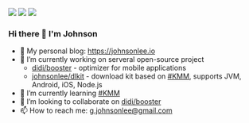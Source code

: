 <a href="javascript:void(0)"><img src="https://img.shields.io/github/followers/johnsonlee?color=green&logo=github&style=for-the-badge"></a> <a href="javascript:void(0)"><img src="https://img.shields.io/github/stars/johnsonlee?affiliations=COLLABORATOR&color=green&logo=github&style=for-the-badge"></a> <a href="https://johnsonlee.io/donate/?WeChatQR=/img/WeChatQR.png&AliPayQR=/img/AliPayQR.png"><img src="https://img.shields.io/static/v1?label=By%20Me%20A%20Coffe&message=%F0%9F%92%96&color=green&style=for-the-badge&logo=buy-me-a-coffee"></a>

### Hi there 👋 I'm Johnson

- 📝 My personal blog: https://johnsonlee.io
- 🔭 I’m currently working on serveral open-source project
  - [didi/booster](https://github.com/didi/booster) - optimizer for mobile applications
  - [johnsonlee/dlkit](https://github.com/johnsonlee/dlkit) - download kit based on [#KMM](https://kotlinlang.org/lp/mobile/), supports JVM, Android, iOS, Node.js
- 🌱 I’m currently learning [#KMM](https://kotlinlang.org/lp/mobile/)
- 👯 I’m looking to collaborate on [didi/booster](https://github.com/didi/booster)
- 📫 How to reach me: g.johnsonlee@gmail.com

